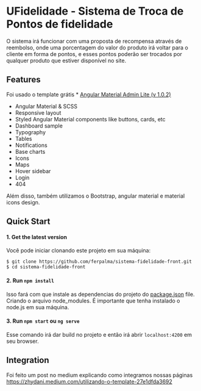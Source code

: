 # UFidelidade - Sistema de Troca de Pontos de fidelidade 

O sistema irá funcionar com uma proposta de recompensa através de reembolso, onde uma porcentagem do valor do produto irá voltar para o cliente em forma de pontos, e esses pontos poderão ser trocados por qualquer produto que estiver disponível no site.

## Features
Foi usado o template grátis * [Angular Material Admin Lite (v 1.0.2)](https://github.com/flatlogic/angular-material-admin)

* Angular Material & SCSS
* Responsive layout
* Styled Angular Material components like buttons, cards, etc
* Dashboard sample
* Typography
* Tables
* Notifications
* Base charts
* Icons
* Maps
* Hover sidebar
* Login
* 404

Além disso, também utilizamos o Bootstrap, angular material e material icons design.

## Quick Start

#### 1. Get the latest version

Você pode iniciar clonando este projeto em sua máquina:

```shell
$ git clone https://github.com/ferpalma/sistema-fidelidade-front.git
$ cd sistema-fidelidade-front
```

#### 2. Run `npm install`

Isso fará com que instale as dependencias do projeto do [package.json](../package.json) file. Criando o arquivo node_modules. É importante que tenha instalado o node.js em sua máquina.

#### 3. Run `npm start` ou `ng serve`

Esse comando irá dar build no projeto e então irá abrir `localhost:4200` em seu browser.

## Integration
Foi feito um post no medium explicando como integramos nossas páginas
https://zhydani.medium.com/utilizando-o-template-27e1dfda3692

